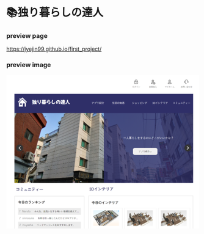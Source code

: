 # :books:独り暮らしの達人

### preview page
https://jyejin99.github.io/first_project/

### preview image
![preview](./img/preview.png)